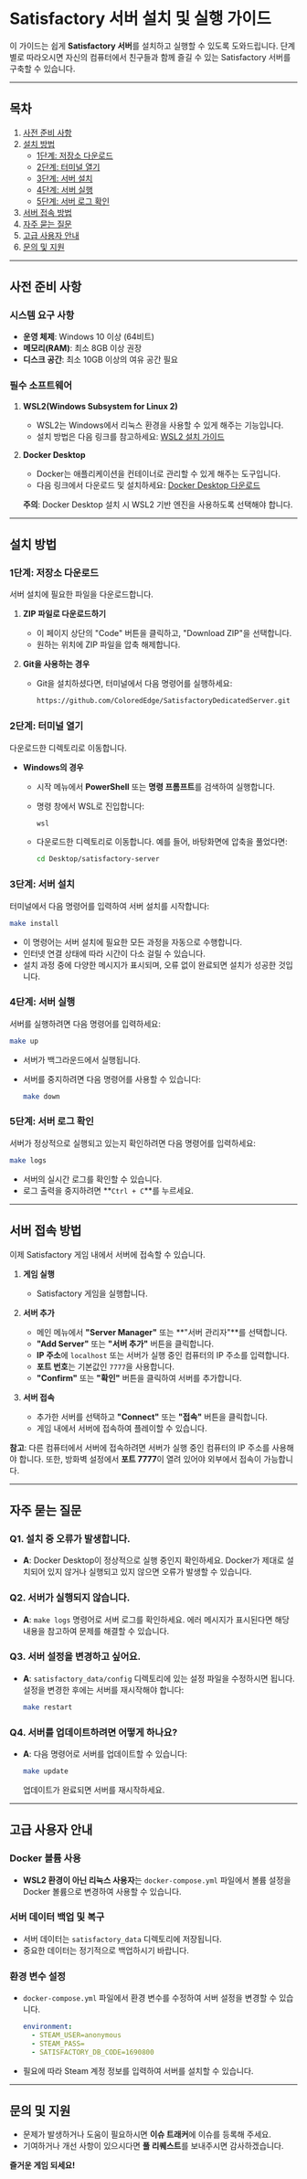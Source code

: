 # Satisfactory 서버 설치 및 실행 가이드

이 가이드는 쉽게 **Satisfactory 서버**를 설치하고 실행할 수 있도록 도와드립니다. 단계별로 따라오시면 자신의 컴퓨터에서 친구들과 함께 즐길 수 있는 Satisfactory 서버를 구축할 수 있습니다.

---

## 목차

1. [사전 준비 사항](#사전-준비-사항)
2. [설치 방법](#설치-방법)
   - [1단계: 저장소 다운로드](#1단계-저장소-다운로드)
   - [2단계: 터미널 열기](#2단계-터미널-열기)
   - [3단계: 서버 설치](#3단계-서버-설치)
   - [4단계: 서버 실행](#4단계-서버-실행)
   - [5단계: 서버 로그 확인](#5단계-서버-로그-확인)
3. [서버 접속 방법](#서버-접속-방법)
4. [자주 묻는 질문](#자주-묻는-질문)
5. [고급 사용자 안내](#고급-사용자-안내)
6. [문의 및 지원](#문의-및-지원)

---

## 사전 준비 사항

### 시스템 요구 사항

- **운영 체제**: Windows 10 이상 (64비트)
- **메모리(RAM)**: 최소 8GB 이상 권장
- **디스크 공간**: 최소 10GB 이상의 여유 공간 필요

### 필수 소프트웨어

1. **WSL2(Windows Subsystem for Linux 2)**

   - WSL2는 Windows에서 리눅스 환경을 사용할 수 있게 해주는 기능입니다.
   - 설치 방법은 다음 링크를 참고하세요: [WSL2 설치 가이드](https://docs.microsoft.com/ko-kr/windows/wsl/install-win10)

2. **Docker Desktop**

   - Docker는 애플리케이션을 컨테이너로 관리할 수 있게 해주는 도구입니다.
   - 다음 링크에서 다운로드 및 설치하세요: [Docker Desktop 다운로드](https://www.docker.com/products/docker-desktop)

   **주의**: Docker Desktop 설치 시 WSL2 기반 엔진을 사용하도록 선택해야 합니다.

---

## 설치 방법

### 1단계: 저장소 다운로드

서버 설치에 필요한 파일을 다운로드합니다.

1. **ZIP 파일로 다운로드하기**

   - 이 페이지 상단의 "Code" 버튼을 클릭하고, "Download ZIP"을 선택합니다.
   - 원하는 위치에 ZIP 파일을 압축 해제합니다.

2. **Git을 사용하는 경우**

   - Git을 설치하셨다면, 터미널에서 다음 명령어를 실행하세요:

     ```bash
     https://github.com/ColoredEdge/SatisfactoryDedicatedServer.git
     ```

### 2단계: 터미널 열기

다운로드한 디렉토리로 이동합니다.

- **Windows의 경우**

  - 시작 메뉴에서 **PowerShell** 또는 **명령 프롬프트**를 검색하여 실행합니다.
  - 명령 창에서 WSL로 진입합니다:

    ```bash
    wsl
    ```
  - 다운로드한 디렉토리로 이동합니다. 예를 들어, 바탕화면에 압축을 풀었다면:

    ```bash
    cd Desktop/satisfactory-server
    ```

### 3단계: 서버 설치

터미널에서 다음 명령어를 입력하여 서버 설치를 시작합니다:

```bash
make install
```

- 이 명령어는 서버 설치에 필요한 모든 과정을 자동으로 수행합니다.
- 인터넷 연결 상태에 따라 시간이 다소 걸릴 수 있습니다.
- 설치 과정 중에 다양한 메시지가 표시되며, 오류 없이 완료되면 설치가 성공한 것입니다.

### 4단계: 서버 실행

서버를 실행하려면 다음 명령어를 입력하세요:

```bash
make up
```

- 서버가 백그라운드에서 실행됩니다.
- 서버를 중지하려면 다음 명령어를 사용할 수 있습니다:

  ```bash
  make down
  ```

### 5단계: 서버 로그 확인

서버가 정상적으로 실행되고 있는지 확인하려면 다음 명령어를 입력하세요:

```bash
make logs
```

- 서버의 실시간 로그를 확인할 수 있습니다.
- 로그 출력을 중지하려면 **`Ctrl + C`**를 누르세요.

---

## 서버 접속 방법

이제 Satisfactory 게임 내에서 서버에 접속할 수 있습니다.

1. **게임 실행**

   - Satisfactory 게임을 실행합니다.

2. **서버 추가**

   - 메인 메뉴에서 **"Server Manager"** 또는 **"서버 관리자"**를 선택합니다.
   - **"Add Server"** 또는 **"서버 추가"** 버튼을 클릭합니다.
   - **IP 주소**에 `localhost` 또는 서버가 실행 중인 컴퓨터의 IP 주소를 입력합니다.
   - **포트 번호**는 기본값인 `7777`을 사용합니다.
   - **"Confirm"** 또는 **"확인"** 버튼을 클릭하여 서버를 추가합니다.

3. **서버 접속**

   - 추가한 서버를 선택하고 **"Connect"** 또는 **"접속"** 버튼을 클릭합니다.
   - 게임 내에서 서버에 접속하여 플레이할 수 있습니다.

**참고**: 다른 컴퓨터에서 서버에 접속하려면 서버가 실행 중인 컴퓨터의 IP 주소를 사용해야 합니다. 또한, 방화벽 설정에서 **포트 7777**이 열려 있어야 외부에서 접속이 가능합니다.

---

## 자주 묻는 질문

### Q1. 설치 중 오류가 발생합니다.

- **A**: Docker Desktop이 정상적으로 실행 중인지 확인하세요. Docker가 제대로 설치되어 있지 않거나 실행되고 있지 않으면 오류가 발생할 수 있습니다.

### Q2. 서버가 실행되지 않습니다.

- **A**: `make logs` 명령어로 서버 로그를 확인하세요. 에러 메시지가 표시된다면 해당 내용을 참고하여 문제를 해결할 수 있습니다.

### Q3. 서버 설정을 변경하고 싶어요.

- **A**: `satisfactory_data/config` 디렉토리에 있는 설정 파일을 수정하시면 됩니다. 설정을 변경한 후에는 서버를 재시작해야 합니다:

  ```bash
  make restart
  ```

### Q4. 서버를 업데이트하려면 어떻게 하나요?

- **A**: 다음 명령어로 서버를 업데이트할 수 있습니다:

  ```bash
  make update
  ```

  업데이트가 완료되면 서버를 재시작하세요.

---

## 고급 사용자 안내

### Docker 볼륨 사용

- **WSL2 환경이 아닌 리눅스 사용자**는 `docker-compose.yml` 파일에서 볼륨 설정을 Docker 볼륨으로 변경하여 사용할 수 있습니다.

### 서버 데이터 백업 및 복구

- 서버 데이터는 `satisfactory_data` 디렉토리에 저장됩니다.
- 중요한 데이터는 정기적으로 백업하시기 바랍니다.

### 환경 변수 설정

- `docker-compose.yml` 파일에서 환경 변수를 수정하여 서버 설정을 변경할 수 있습니다.

  ```yaml
  environment:
    - STEAM_USER=anonymous
    - STEAM_PASS=
    - SATISFACTORY_DB_CODE=1690800
  ```

- 필요에 따라 Steam 계정 정보를 입력하여 서버를 설치할 수 있습니다.

---

## 문의 및 지원

- 문제가 발생하거나 도움이 필요하시면 **이슈 트래커**에 이슈를 등록해 주세요.
- 기여하거나 개선 사항이 있으시다면 **풀 리퀘스트**를 보내주시면 감사하겠습니다.

**즐거운 게임 되세요!**
